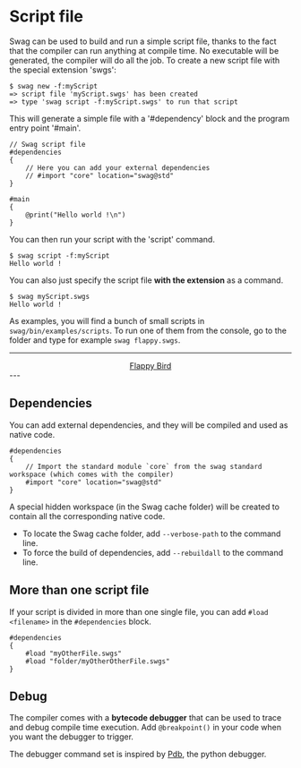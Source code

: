 # Script file

Swag can be used to build and run a simple script file, thanks to the fact that the compiler can run anything at compile time.
No executable will be generated, the compiler will do all the job.
To create a new script file with the special extension 'swgs':

    $ swag new -f:myScript
    => script file 'myScript.swgs' has been created
    => type 'swag script -f:myScript.swgs' to run that script

This will generate a simple file with a '#dependency' block and the program entry point '#main'.

```swag
// Swag script file
#dependencies
{
    // Here you can add your external dependencies
    // #import "core" location="swag@std"
}

#main
{
    @print("Hello world !\n")
}
```

You can then run your script with the 'script' command.

    $ swag script -f:myScript
    Hello world !

You can also just specify the script file **with the extension** as a command.

    $ swag myScript.swgs
    Hello world !

As examples, you will find a bunch of small scripts in `swag/bin/examples/scripts`.
To run one of them from the console, go to the folder and type for example `swag flappy.swgs`.

---
<div align="center">
    <div class="round-button">
        <a href="flappy.php" class="no-decoration">Flappy Bird</a>
    </div>
</div>
---

## Dependencies

You can add external dependencies, and they will be compiled and used as native code.

```swag
#dependencies
{
    // Import the standard module `core` from the swag standard workspace (which comes with the compiler)
    #import "core" location="swag@std"
}
```

A special hidden workspace (in the Swag cache folder) will be created to contain all the corresponding native code.

* To locate the Swag cache folder, add `--verbose-path` to the command line.
* To force the build of dependencies, add `--rebuildall` to the command line.

## More than one script file

If your script is divided in more than one single file, you can add `#load <filename>` in the `#dependencies` block.

```swag
#dependencies
{
    #load "myOtherFile.swgs"
    #load "folder/myOtherOtherFile.swgs"
}
```

## Debug

The compiler comes with a **bytecode debugger** that can be used to trace and debug compile time execution.
Add `@breakpoint()` in your code when you want the debugger to trigger.

The debugger command set is inspired by [Pdb](https://docs.python.org/3/library/pdb.html), the python debugger.
